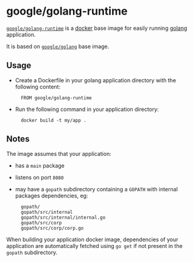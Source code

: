 # google/golang-runtime

[`google/golang-runtime`](https://index.docker.io/u/google/golang-runtime) is a [docker](https://docker.io) base image for easily running [golang](http://golang.org) application.

It is based on [`google/golang`](https://index.docker.io/u/google/golang) base image.

## Usage

- Create a Dockerfile in your golang application directory with the following content:

        FROM google/golang-runtime

- Run the following command in your application directory:

        docker build -t my/app .

## Notes

The image assumes that your application:

- has a `main` package
- listens on port `8080`
- may have a `gopath` subdirectory containing a `GOPATH` with internal packages dependencies, eg:

        gopath/
        gopath/src/internal
        gopath/src/internal/internal.go
        gopath/src/corp
        gopath/src/corp/corp.go

When building your application docker image, dependencies of your application are automatically fetched using `go get` if not present in the `gopath` subdirectory.
